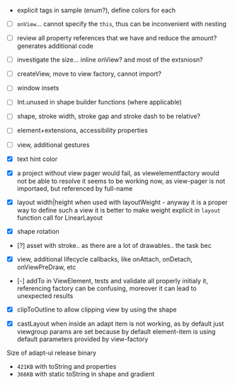 * explicit tags in sample (enum?), define colors for each

- [ ] `onView`... cannot specify the `this`, thus can be inconvenient with nesting
- [ ] review all property references that we have and reduce the amount? generates additional code
- [ ] investigate the size... inline onView? and most of the extsniosn?
- [ ] createView, move to view factory, cannot import?
- [ ] window insets
- [ ] Int.unused in shape builder functions (where applicable)
- [ ] shape, stroke width, stroke gap and stroke dash to be relative?
- [ ] element+extensions, accessibility properties
- [ ] view, additional gestures

- [x] text hint color
- [x] a project without view pager would fail, as viewelementfactory would not be able to resolve it
  seems to be working now, as view-pager is not importaed, but referenced by full-name
- [X] layout width|height when used with layoutWeight - anyway it is a proper way to define such a
  view it is better to make weight explicit in `layout` function call for LinearLayout
- [X] shape rotation
- [?] asset with stroke.. as there are a lot of drawables.. the task bec
- [x] view, additional lifecycle callbacks, like onAttach, onDetach, onViewPreDraw, etc
- [-] addTo in ViewElement, tests and validate all properly initialy it, referencing factory can be
  confusing, moreover it can lead to unexpected results
- [x] clipToOutline to allow clipping view by using the shape
- [x] castLayout when inside an adapt item is not working, as by default just viewgroup params are
  set because by default element-item is using default parameters provided by view-factory
  

Size of adapt-ui release binary
- `421KB` with toString and properties
- `366KB` with static toString in shape and gradient
